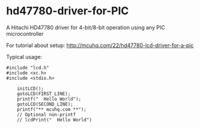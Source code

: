# hd47780-driver-for-PIC
A Hitachi HD47780 driver for 4-bit/8-bit operation using any PIC microcontroller

For tutorial about setup: http://mcuhq.com/22/hd47780-lcd-driver-for-a-pic

Typical usage:

```
#include "lcd.h"
#include <xc.h>
#include <stdio.h>

	initLCD();
    gotoLCD(FIRST_LINE);
    printf("  Hello World");
    gotoLCD(SECOND_LINE);
    printf("** mcuhq.com **");
	// Optional non-printf
	// lcdPrint("  Hello World")
	
